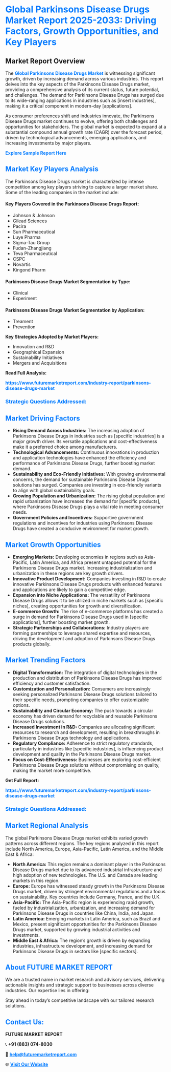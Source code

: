 <h1 style="color: #007BFF;">Global Parkinsons Disease Drugs Market Report 2025-2033: Driving Factors, Growth Opportunities, and Key Players</h1>

<section id="overview">
<h2>Market Report Overview</h2>
<p>The <a href="https://www.futuremarketreport.com/industry-report/parkinsons-disease-drugs-market" style="color: #007BFF; text-decoration: none;"><strong>Global Parkinsons Disease Drugs Market</strong></a> is witnessing significant growth, driven by increasing demand across various industries. This report delves into the key aspects of the Parkinsons Disease Drugs market, providing a comprehensive analysis of its current status, future potential, and challenges. The demand for Parkinsons Disease Drugs has surged due to its wide-ranging applications in industries such as [insert industries], making it a critical component in modern-day [applications].</p>
<p>As consumer preferences shift and industries innovate, the Parkinsons Disease Drugs market continues to evolve, offering both challenges and opportunities for stakeholders. The global market is expected to expand at a substantial compound annual growth rate (CAGR) over the forecast period, driven by technological advancements, emerging applications, and increasing investments by major players.</p>
</section>

<section id="overview">
<p><a href="https://www.futuremarketreport.com/request-sample/reportId=33753" style="color: #007BFF; text-decoration: none;"><strong>Explore Sample Report Here</strong></a></p>
</section>

<section id="key-players">
<h2 style="color: #007BFF;">Market Key Players Analysis</h2>
<p>The Parkinsons Disease Drugs market is characterized by intense competition among key players striving to capture a larger market share. Some of the leading companies in the market include:</p>
<h4>Key Players Covered in the Parkinsons Disease Drugs Report:</h4>
<ul><li>Johnson &amp; Johnson</li><li>Gilead Sciences</li><li>Pacira</li><li>Sun Pharmaceutical</li><li>Luye Pharma</li><li>Sigma-Tau Group</li><li>Fudan-Zhangjiang</li><li>Teva Pharmaceutical</li><li>CSPC</li><li>Novartis</li><li>Kingond Pharm</li></ul>
<h4>Parkinsons Disease Drugs Market Segmentation by Type:</h4>
<ul><li>Clinical</li><li>Experiment</li></ul>

<h4>Parkinsons Disease Drugs Market Segmentation by Application:</h4>
<ul><li>Treament</li><li>Prevention</li></ul>
<p><strong>Key Strategies Adopted by Market Players:</strong></p>
<ul>
<li>Innovation and R&D</li>
<li>Geographical Expansion</li>
<li>Sustainability Initiatives</li>
<li>Mergers and Acquisitions</li>
</ul>
</section>

<section>
<p><strong>Read Full Analysis: </strong></p><a href="https://www.futuremarketreport.com/industry-report/parkinsons-disease-drugs-market" style="color: #007BFF; text-decoration: none;"><strong>https://www.futuremarketreport.com/industry-report/parkinsons-disease-drugs-market</strong></a>
<h3 style="color: #007BFF;">Strategic Questions Addressed:</h3>
</section>

<section id="driving-factors">
<h2 style="color: #007BFF;">Market Driving Factors</h2>
<ul>
<li><strong>Rising Demand Across Industries:</strong> The increasing adoption of Parkinsons Disease Drugs in industries such as [specific industries] is a major growth driver. Its versatile applications and cost-effectiveness make it a preferred choice among manufacturers.</li>
<li><strong>Technological Advancements:</strong> Continuous innovations in production and application technologies have enhanced the efficiency and performance of Parkinsons Disease Drugs, further boosting market demand.</li>
<li><strong>Sustainability and Eco-Friendly Initiatives:</strong> With growing environmental concerns, the demand for sustainable Parkinsons Disease Drugs solutions has surged. Companies are investing in eco-friendly variants to align with global sustainability goals.</li>
<li><strong>Growing Population and Urbanization:</strong> The rising global population and rapid urbanization have increased the demand for [specific products], where Parkinsons Disease Drugs plays a vital role in meeting consumer needs.</li>
<li><strong>Government Policies and Incentives:</strong> Supportive government regulations and incentives for industries using Parkinsons Disease Drugs have created a conducive environment for market growth.</li>
</ul>
</section>

<section id="growth-opportunities">
<h2 style="color: #007BFF;">Market Growth Opportunities</h2>
<ul>
<li><strong>Emerging Markets:</strong> Developing economies in regions such as Asia-Pacific, Latin America, and Africa present untapped potential for the Parkinsons Disease Drugs market. Increasing industrialization and urbanization in these regions are key growth drivers.</li>
<li><strong>Innovative Product Development:</strong> Companies investing in R&D to create innovative Parkinsons Disease Drugs products with enhanced features and applications are likely to gain a competitive edge.</li>
<li><strong>Expansion into Niche Applications:</strong> The versatility of Parkinsons Disease Drugs allows it to be utilized in niche markets such as [specific niches], creating opportunities for growth and diversification.</li>
<li><strong>E-commerce Growth:</strong> The rise of e-commerce platforms has created a surge in demand for Parkinsons Disease Drugs used in [specific applications], further boosting market growth.</li>
<li><strong>Strategic Partnerships and Collaborations:</strong> Industry players are forming partnerships to leverage shared expertise and resources, driving the development and adoption of Parkinsons Disease Drugs products globally.</li>
</ul>
</section>

<section id="trending-factors">
<h2 style="color: #007BFF;">Market Trending Factors</h2>
<ul>
<li><strong>Digital Transformation:</strong> The integration of digital technologies in the production and distribution of Parkinsons Disease Drugs has improved efficiency and customer satisfaction.</li>
<li><strong>Customization and Personalization:</strong> Consumers are increasingly seeking personalized Parkinsons Disease Drugs solutions tailored to their specific needs, prompting companies to offer customizable options.</li>
<li><strong>Sustainability and Circular Economy:</strong> The push towards a circular economy has driven demand for recyclable and reusable Parkinsons Disease Drugs solutions.</li>
<li><strong>Increased Investment in R&D:</strong> Companies are allocating significant resources to research and development, resulting in breakthroughs in Parkinsons Disease Drugs technology and applications.</li>
<li><strong>Regulatory Compliance:</strong> Adherence to strict regulatory standards, particularly in industries like [specific industries], is influencing product development and quality in the Parkinsons Disease Drugs market.</li>
<li><strong>Focus on Cost-Effectiveness:</strong> Businesses are exploring cost-efficient Parkinsons Disease Drugs solutions without compromising on quality, making the market more competitive.</li>
</ul>
</section>

<section>
<p><strong>Get Full Report: </strong></p><a href="https://www.futuremarketreport.com/industry-report/parkinsons-disease-drugs-market" style="color: #007BFF; text-decoration: none;"><strong>https://www.futuremarketreport.com/industry-report/parkinsons-disease-drugs-market</strong></a>
<h3 style="color: #007BFF;">Strategic Questions Addressed:</h3>
</section>


<section id="regional-analysis">
<h2 style="color: #007BFF;">Market Regional Analysis</h2>
<p>The global Parkinsons Disease Drugs market exhibits varied growth patterns across different regions. The key regions analyzed in this report include North America, Europe, Asia-Pacific, Latin America, and the Middle East & Africa:</p>
<ul>
<li><strong>North America:</strong> This region remains a dominant player in the Parkinsons Disease Drugs market due to its advanced industrial infrastructure and high adoption of new technologies. The U.S. and Canada are leading markets in this region.</li>
<li><strong>Europe:</strong> Europe has witnessed steady growth in the Parkinsons Disease Drugs market, driven by stringent environmental regulations and a focus on sustainability. Key countries include Germany, France, and the U.K.</li>
<li><strong>Asia-Pacific:</strong> The Asia-Pacific region is experiencing rapid growth, fueled by industrialization, urbanization, and increasing demand for Parkinsons Disease Drugs in countries like China, India, and Japan.</li>
<li><strong>Latin America:</strong> Emerging markets in Latin America, such as Brazil and Mexico, present significant opportunities for the Parkinsons Disease Drugs market, supported by growing industrial activities and investments.</li>
<li><strong>Middle East & Africa:</strong> The region’s growth is driven by expanding industries, infrastructure development, and increasing demand for Parkinsons Disease Drugs in sectors like [specific sectors].</li>
</ul>
</section>

<footer>
<h2 style="color: #007BFF;">About FUTURE MARKET REPORT</h2>
<p>We are a trusted name in market research and advisory services, delivering actionable insights and strategic support to businesses across diverse industries. Our expertise lies in offering:</p>

<p>Stay ahead in today’s competitive landscape with our tailored research solutions.</p>

<h2 style="color: #007BFF;">Contact Us:</h2>
<p><strong>FUTURE MARKET REPORT</strong></p>
<p>📞 <strong>+91 (883) 074-8030</strong></p>
<p>📧 <strong><a href="mailto:help@futuremarketreport.com" style="color: #007BFF;">help@futuremarketreport.com</a></strong></p>
<p>🌐 <strong><a href="https://www.futuremarketreport.com/" style="color: #007BFF;">Visit Our Website</a></strong></p>
</footer>